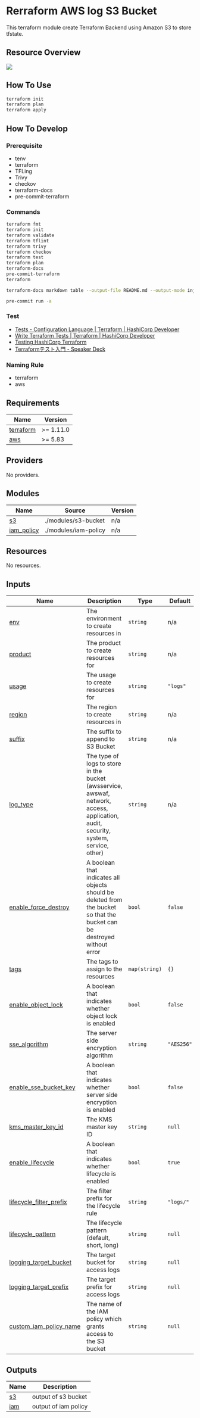 # Rerraform AWS log S3 Bucket

This terraform module create Terraform Backend using Amazon S3 to store tfstate.

## Resource Overview

![](./docs/img/overview.drawio.svg)


## How To Use

```sh
terraform init
terraform plan
terraform apply
```

## How To Develop

### Prerequisite

- tenv
- terraform
- TFLing
- Trivy
- checkov
- terraform-docs
- pre-commit-terraform

### Commands

```sh
terraform fmt
terraform init
terraform validate
terraform tflint
terraform trivy
terraform checkov
terraform test
terraform plan
terraform-docs
pre-commit-terraform
terraform
```

```sh
terraform-docs markdown table --output-file README.md --output-mode inject .
```

```sh
pre-commit run -a
```


### Test

- [Tests - Configuration Language | Terraform | HashiCorp Developer](https://developer.hashicorp.com/terraform/language/tests)
- [Write Terraform Tests | Terraform | HashiCorp Developer](https://developer.hashicorp.com/terraform/tutorials/configuration-language/test)
- [Testing HashiCorp Terraform](https://www.hashicorp.com/ja/blog/testing-hashicorp-terraform)
- [Terraformテスト入門 - Speaker Deck](https://speakerdeck.com/msato/terraform-test)


### Naming Rule

- terraform
- aws




<!-- BEGIN_TF_DOCS -->
## Requirements

| Name | Version |
|------|---------|
| <a name="requirement_terraform"></a> [terraform](#requirement\_terraform) | >= 1.11.0 |
| <a name="requirement_aws"></a> [aws](#requirement\_aws) | >= 5.83 |

## Providers

No providers.

## Modules

| Name | Source | Version |
|------|--------|---------|
| <a name="module_s3"></a> [s3](#module\_s3) | ./modules/s3-bucket | n/a |
| <a name="module_iam_policy"></a> [iam\_policy](#module\_iam\_policy) | ./modules/iam-policy | n/a |

## Resources

No resources.

## Inputs

| Name | Description | Type | Default | Required |
|------|-------------|------|---------|:--------:|
| <a name="input_env"></a> [env](#input\_env) | The environment to create resources in | `string` | n/a | yes |
| <a name="input_product"></a> [product](#input\_product) | The product to create resources for | `string` | n/a | yes |
| <a name="input_usage"></a> [usage](#input\_usage) | The usage to create resources for | `string` | `"logs"` | no |
| <a name="input_region"></a> [region](#input\_region) | The region to create resources in | `string` | n/a | yes |
| <a name="input_suffix"></a> [suffix](#input\_suffix) | The suffix to append to S3 Bucket | `string` | n/a | yes |
| <a name="input_log_type"></a> [log\_type](#input\_log\_type) | The type of logs to store in the bucket (awsservice, awswaf, network, access, application, audit, security, system, service, other) | `string` | n/a | yes |
| <a name="input_enable_force_destroy"></a> [enable\_force\_destroy](#input\_enable\_force\_destroy) | A boolean that indicates all objects should be deleted from the bucket so that the bucket can be destroyed without error | `bool` | `false` | no |
| <a name="input_tags"></a> [tags](#input\_tags) | The tags to assign to the resources | `map(string)` | `{}` | no |
| <a name="input_enable_object_lock"></a> [enable\_object\_lock](#input\_enable\_object\_lock) | A boolean that indicates whether object lock is enabled | `bool` | `false` | no |
| <a name="input_sse_algorithm"></a> [sse\_algorithm](#input\_sse\_algorithm) | The server side encryption algorithm | `string` | `"AES256"` | no |
| <a name="input_enable_sse_bucket_key"></a> [enable\_sse\_bucket\_key](#input\_enable\_sse\_bucket\_key) | A boolean that indicates whether server side encryption is enabled | `bool` | `false` | no |
| <a name="input_kms_master_key_id"></a> [kms\_master\_key\_id](#input\_kms\_master\_key\_id) | The KMS master key ID | `string` | `null` | no |
| <a name="input_enable_lifecycle"></a> [enable\_lifecycle](#input\_enable\_lifecycle) | A boolean that indicates whether lifecycle is enabled | `bool` | `true` | no |
| <a name="input_lifecycle_filter_prefix"></a> [lifecycle\_filter\_prefix](#input\_lifecycle\_filter\_prefix) | The filter prefix for the lifecycle rule | `string` | `"logs/"` | no |
| <a name="input_lifecycle_pattern"></a> [lifecycle\_pattern](#input\_lifecycle\_pattern) | The lifecycle pattern (default, short, long) | `string` | `null` | no |
| <a name="input_logging_target_bucket"></a> [logging\_target\_bucket](#input\_logging\_target\_bucket) | The target bucket for access logs | `string` | `null` | no |
| <a name="input_logging_target_prefix"></a> [logging\_target\_prefix](#input\_logging\_target\_prefix) | The target prefix for access logs | `string` | `null` | no |
| <a name="input_custom_iam_policy_name"></a> [custom\_iam\_policy\_name](#input\_custom\_iam\_policy\_name) | The name of the IAM policy which grants access to the S3 bucket | `string` | `null` | no |

## Outputs

| Name | Description |
|------|-------------|
| <a name="output_s3"></a> [s3](#output\_s3) | output of s3 bucket |
| <a name="output_iam"></a> [iam](#output\_iam) | output of iam policy |
<!-- END_TF_DOCS -->
